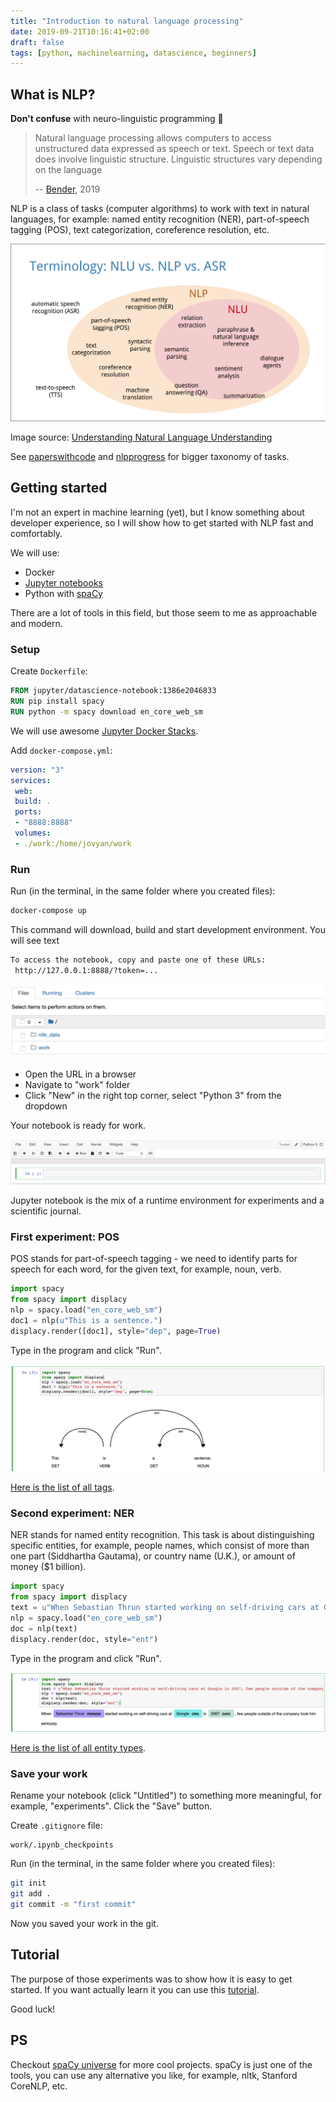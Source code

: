 ```yaml
---
title: "Introduction to natural language processing"
date: 2019-09-21T10:16:41+02:00
draft: false
tags: [python, machinelearning, datascience, beginners]
---
```


## What is NLP?

**Don't confuse** with neuro-linguistic programming :facepalm:

> Natural language processing allows computers to access unstructured data expressed as speech or text. Speech or text data does involve linguistic structure. Linguistic structures vary depending on the language
>
> -- [Bender](http://faculty.washington.edu/ebender/papers/Bender-SDSS-2019.pdf), 2019

<!--more-->

NLP is a class of tasks (computer algorithms) to work with text in natural languages, for example: named entity recognition (NER), part-of-speech tagging (POS), text categorization, coreference resolution, etc.

![NLP vs NLU](./nlp-vs-nlu.png)

Image source: [Understanding Natural Language Understanding](https://nlp.stanford.edu/~wcmac/papers/20140716-UNLU.pdf)

See [paperswithcode](https://paperswithcode.com/area/natural-language-processing) and [nlpprogress](http://nlpprogress.com/) for bigger taxonomy of tasks.

## Getting started

I'm not an expert in machine learning (yet), but I know something about developer experience, so I will show how to get started with NLP fast and comfortably.

We will use:

- Docker
- [Jupyter notebooks](https://jupyter.org/)
- Python with [spaCy](https://spacy.io/)

There are a lot of tools in this field, but those seem to me as approachable and modern.

### Setup

Create `Dockerfile`:

```Dockerfile
FROM jupyter/datascience-notebook:1386e2046833
RUN pip install spacy
RUN python -m spacy download en_core_web_sm
```

We will use awesome [Jupyter Docker Stacks](https://jupyter-docker-stacks.readthedocs.io/en/latest/using/selecting.html#image-relationships).

Add `docker-compose.yml`:

```yml
version: "3"
services:
 web:
 build: .
 ports:
 - "8888:8888"
 volumes:
 - ./work:/home/jovyan/work
```

### Run

Run (in the terminal, in the same folder where you created files):

```sh
docker-compose up
```

This command will download, build and start development environment. You will see text

```sh
To access the notebook, copy and paste one of these URLs:
 http://127.0.0.1:8888/?token=...
```

![](./tree.png)

- Open the URL in a browser
- Navigate to "work" folder
- Click "New" in the right top corner, select "Python 3" from the dropdown

Your notebook is ready for work.

![](./notebook.png)

Jupyter notebook is the mix of a runtime environment for experiments and a scientific journal.

### First experiment: POS

POS stands for part-of-speech tagging - we need to identify parts for speech for each word, for the given text, for example, noun, verb.

```python
import spacy
from spacy import displacy
nlp = spacy.load("en_core_web_sm")
doc1 = nlp(u"This is a sentence.")
displacy.render([doc1], style="dep", page=True)
```

Type in the program and click "Run".

![](./pos.png)

[Here is the list of all tags](https://spacy.io/api/annotation#pos-tagging).

### Second experiment: NER

NER stands for named entity recognition. This task is about distinguishing specific entities, for example, people names, which consist of more than one part (Siddhartha Gautama), or country name (U.K.), or amount of money (\$1 billion).

```python
import spacy
from spacy import displacy
text = u"When Sebastian Thrun started working on self-driving cars at Google in 2007, few people outside of the company took him seriously."
nlp = spacy.load("en_core_web_sm")
doc = nlp(text)
displacy.render(doc, style="ent")
```

Type in the program and click "Run".

![](./ner.png)

[Here is the list of all entity types](https://spacy.io/api/annotation#named-entities).

### Save your work

Rename your notebook (click "Untitled") to something more meaningful, for example, "experiments". Click the "Save" button.

Create `.gitignore` file:

```gitignore
work/.ipynb_checkpoints
```

Run (in the terminal, in the same folder where you created files):

```sh
git init
git add .
git commit -m "first commit"
```

Now you saved your work in the git.

## Tutorial

The purpose of those experiments was to show how it is easy to get started. If you want actually learn it you can use this [tutorial](https://course.spacy.io/chapter1).

Good luck!

## PS

Checkout [spaCy universe](https://spacy.io/universe) for more cool projects. spaCy is just one of the tools, you can use any alternative you like, for example, nltk, Stanford CoreNLP, etc.

